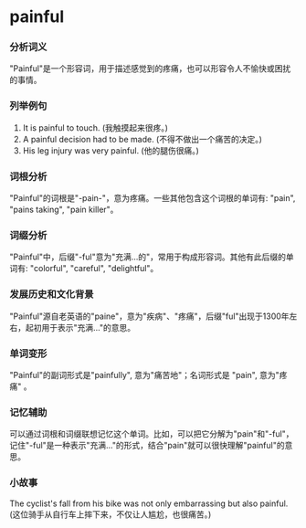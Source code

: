 # painful

### 分析词义

  

"Painful"是一个形容词，用于描述感觉到的疼痛，也可以形容令人不愉快或困扰的事情。

  

### 列举例句

  

1.  It is painful to touch. (我触摸起来很疼。)
2.  A painful decision had to be made. (不得不做出一个痛苦的决定。)
3.  His leg injury was very painful. (他的腿伤很痛。)

  

### 词根分析

  

"Painful"的词根是"-pain-"，意为疼痛。一些其他包含这个词根的单词有: "pain", "pains taking", "pain killer"。

  

### 词缀分析

  

"Painful"中，后缀"-ful"意为"充满…的"，常用于构成形容词。其他有此后缀的单词有: "colorful", "careful", "delightful"。

  

### 发展历史和文化背景

  

"Painful"源自老英语的"paine"，意为"疾病"、"疼痛"，后缀"ful"出现于1300年左右，起初用于表示"充满…"的意思。

  

### 单词变形

  

"Painful"的副词形式是"painfully", 意为"痛苦地"；名词形式是 "pain", 意为"疼痛" 。

  

### 记忆辅助

  

可以通过词根和词缀联想记忆这个单词。比如，可以把它分解为"pain"和"-ful"，记住"-ful"是一种表示"充满…"的形式，结合"pain"就可以很快理解"painful"的意思。

  

### 小故事

  

The cyclist's fall from his bike was not only embarrassing but also painful. (这位骑手从自行车上摔下来，不仅让人尴尬，也很痛苦。)
